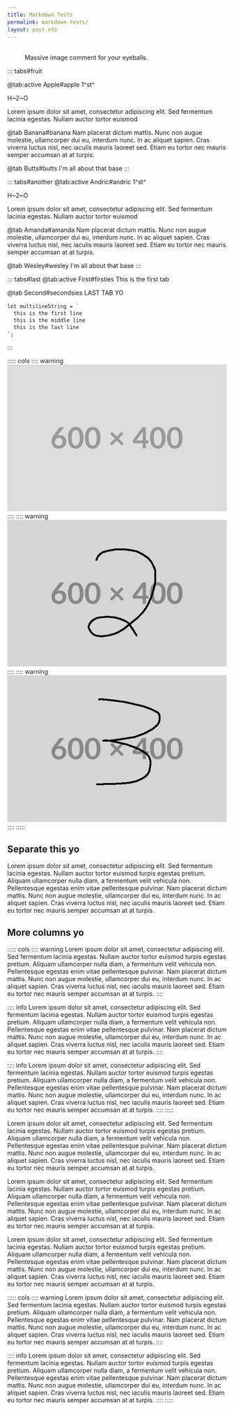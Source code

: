 ```yaml
---
title: Markdown Tests
permalink: markdown-tests/
layout: post.vto
---
```


<style>
  .container {
    width: 75%;
  }

  .figure-test {
    width: 1200px;
    object-fit: cover;
  }
</style>

<div class="figure-test">
  <figure>
    <img src="https://mmistakes.github.io/minimal-mistakes/assets/images/image-alignment-1200x4002.jpg" alt="">
    <figcaption>Massive image comment for your eyeballs.</figcaption>
  </figure=>
</div>

::: tabs#fruit

@tab:active Apple#apple
1^st^

H~2~O

Lorem ipsum dolor sit amet, consectetur adipiscing elit. Sed fermentum lacinia egestas. Nullam auctor tortor euismod

@tab Banana#banana
Nam placerat dictum mattis. Nunc non augue molestie, ullamcorper dui eu, interdum nunc. In ac aliquet sapien. Cras viverra luctus nisl, nec iaculis mauris laoreet sed. Etiam eu tortor nec mauris semper accumsan at at turpis.

@tab Butts#butts
I'm all about that base
:::

::: tabs#another
@tab:active Andric#andric
1^st^

H~2~O

Lorem ipsum dolor sit amet, consectetur adipiscing elit. Sed fermentum lacinia egestas. Nullam auctor tortor euismod

@tab Amanda#amanda
Nam placerat dictum mattis. Nunc non augue molestie, ullamcorper dui eu, interdum nunc. In ac aliquet sapien. Cras viverra luctus nisl, nec iaculis mauris laoreet sed. Etiam eu tortor nec mauris semper accumsan at at turpis.

@tab Wesley#wesley
I'm all about that base
:::

::: tabs#last
@tab:active First#firsties
This is the first tab

@tab Second#secondsies
LAST TAB YO

```js/1,3
let multilineString = `
  this is the first line
  this is the middle line
  this is the last line
`;
```
:::

<!-- ----------------------------------------------------------------------------------------- -->

::::: cols
:::: warning
![](./placeholder-1.png)
::::
:::: warning
![](./placeholder-2.png)
::::
:::: warning
![](./placeholder-3.png)
::::
:::::

## Separate this yo
Lorem ipsum dolor sit amet, consectetur adipiscing elit. Sed fermentum lacinia egestas. Nullam auctor tortor euismod turpis egestas pretium. Aliquam ullamcorper nulla diam, a fermentum velit vehicula non. Pellentesque egestas enim vitae pellentesque pulvinar. Nam placerat dictum mattis. Nunc non augue molestie, ullamcorper dui eu, interdum nunc. In ac aliquet sapien. Cras viverra luctus nisl, nec iaculis mauris laoreet sed. Etiam eu tortor nec mauris semper accumsan at at turpis.

## More columns yo
::::: cols
:::: warning
Lorem ipsum dolor sit amet, consectetur adipiscing elit. Sed fermentum lacinia egestas. Nullam auctor tortor euismod turpis egestas pretium. Aliquam ullamcorper nulla diam, a fermentum velit vehicula non. Pellentesque egestas enim vitae pellentesque pulvinar. Nam placerat dictum mattis. Nunc non augue molestie, ullamcorper dui eu, interdum nunc. In ac aliquet sapien. Cras viverra luctus nisl, nec iaculis mauris laoreet sed. Etiam eu tortor nec mauris semper accumsan at at turpis.
::::

:::: info
Lorem ipsum dolor sit amet, consectetur adipiscing elit. Sed fermentum lacinia egestas. Nullam auctor tortor euismod turpis egestas pretium. Aliquam ullamcorper nulla diam, a fermentum velit vehicula non. Pellentesque egestas enim vitae pellentesque pulvinar. Nam placerat dictum mattis. Nunc non augue molestie, ullamcorper dui eu, interdum nunc. In ac aliquet sapien. Cras viverra luctus nisl, nec iaculis mauris laoreet sed. Etiam eu tortor nec mauris semper accumsan at at turpis.
::::

:::: info
Lorem ipsum dolor sit amet, consectetur adipiscing elit. Sed fermentum lacinia egestas. Nullam auctor tortor euismod turpis egestas pretium. Aliquam ullamcorper nulla diam, a fermentum velit vehicula non. Pellentesque egestas enim vitae pellentesque pulvinar. Nam placerat dictum mattis. Nunc non augue molestie, ullamcorper dui eu, interdum nunc. In ac aliquet sapien. Cras viverra luctus nisl, nec iaculis mauris laoreet sed. Etiam eu tortor nec mauris semper accumsan at at turpis.
::::
:::::

Lorem ipsum dolor sit amet, consectetur adipiscing elit. Sed fermentum lacinia egestas. Nullam auctor tortor euismod turpis egestas pretium. Aliquam ullamcorper nulla diam, a fermentum velit vehicula non. Pellentesque egestas enim vitae pellentesque pulvinar. Nam placerat dictum mattis. Nunc non augue molestie, ullamcorper dui eu, interdum nunc. In ac aliquet sapien. Cras viverra luctus nisl, nec iaculis mauris laoreet sed. Etiam eu tortor nec mauris semper accumsan at at turpis.

Lorem ipsum dolor sit amet, consectetur adipiscing elit. Sed fermentum lacinia egestas. Nullam auctor tortor euismod turpis egestas pretium. Aliquam ullamcorper nulla diam, a fermentum velit vehicula non. Pellentesque egestas enim vitae pellentesque pulvinar. Nam placerat dictum mattis. Nunc non augue molestie, ullamcorper dui eu, interdum nunc. In ac aliquet sapien. Cras viverra luctus nisl, nec iaculis mauris laoreet sed. Etiam eu tortor nec mauris semper accumsan at at turpis.


Lorem ipsum dolor sit amet, consectetur adipiscing elit. Sed fermentum lacinia egestas. Nullam auctor tortor euismod turpis egestas pretium. Aliquam ullamcorper nulla diam, a fermentum velit vehicula non. Pellentesque egestas enim vitae pellentesque pulvinar. Nam placerat dictum mattis. Nunc non augue molestie, ullamcorper dui eu, interdum nunc. In ac aliquet sapien. Cras viverra luctus nisl, nec iaculis mauris laoreet sed. Etiam eu tortor nec mauris semper accumsan at at turpis.

::::: cols
:::: warning
Lorem ipsum dolor sit amet, consectetur adipiscing elit. Sed fermentum lacinia egestas. Nullam auctor tortor euismod turpis egestas pretium. Aliquam ullamcorper nulla diam, a fermentum velit vehicula non. Pellentesque egestas enim vitae pellentesque pulvinar. Nam placerat dictum mattis. Nunc non augue molestie, ullamcorper dui eu, interdum nunc. In ac aliquet sapien. Cras viverra luctus nisl, nec iaculis mauris laoreet sed. Etiam eu tortor nec mauris semper accumsan at at turpis.
::::

:::: info
Lorem ipsum dolor sit amet, consectetur adipiscing elit. Sed fermentum lacinia egestas. Nullam auctor tortor euismod turpis egestas pretium. Aliquam ullamcorper nulla diam, a fermentum velit vehicula non. Pellentesque egestas enim vitae pellentesque pulvinar. Nam placerat dictum mattis. Nunc non augue molestie, ullamcorper dui eu, interdum nunc. In ac aliquet sapien. Cras viverra luctus nisl, nec iaculis mauris laoreet sed. Etiam eu tortor nec mauris semper accumsan at at turpis.
::::
:::::
